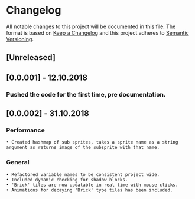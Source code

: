 # Changelog
All notable changes to this project will be documented in this file. The format is based on [Keep a Changelog](http://keepachangelog.com/en/1.0.0/) and this project adheres to [Semantic Versioning](http://semver.org/spec/v2.0.0.html).


## [Unreleased]

## [0.0.001] - 12.10.2018

### Pushed the code for the first time, pre documentation.

## [0.0.002] - 31.10.2018

### Performance
	• Created hashmap of sub sprites, takes a sprite name as a string argument as returns image of the subsprite with that name.

### General
	• Refactored variable names to be consistent project wide.
	• Included dynamic checking for shadow blocks.
	• 'Brick' tiles are now updatable in real time with mouse clicks.
	• Animations for decaying 'Brick' type tiles has been included.
